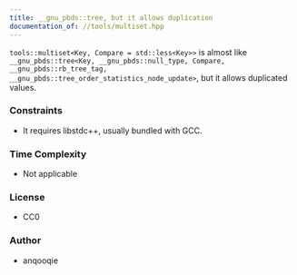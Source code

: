 ```yaml
---
title: __gnu_pbds::tree, but it allows duplication
documentation_of: //tools/multiset.hpp
---
```


`tools::multiset<Key, Compare = std::less<Key>>` is almost like `__gnu_pbds::tree<Key, __gnu_pbds::null_type, Compare, __gnu_pbds::rb_tree_tag, __gnu_pbds::tree_order_statistics_node_update>`, but it allows duplicated values.

### Constraints
- It requires libstdc++, usually bundled with GCC.

### Time Complexity
- Not applicable

### License
- CC0

### Author
- anqooqie
